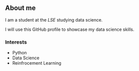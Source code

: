 ## About me

I am a student at the _LSE_ studying data science.

I will use this GitHub profile to showcase my data science skills.

### Interests

- Python 
- Data Science
- Reinfrocement Learning
